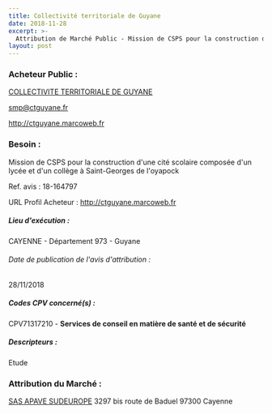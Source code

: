 ```yaml
---
title: Collectivité territoriale de Guyane
date: 2018-11-28
excerpt: >-
  Attribution de Marché Public - Mission de CSPS pour la construction d'une cité scolaire composée d'un lycée et d'un collège à Saint-Georges de l'oyapock
layout: post
---
```


### Acheteur Public : 
<a href="/acheteur-133/siren-200052678"> COLLECTIVITE TERRITORIALE DE GUYANE</a><br/>



smp@ctguyane.fr


http://ctguyane.marcoweb.fr
### Besoin :

Mission de CSPS pour la construction d'une cité scolaire composée d'un lycée et d'un collège à Saint-Georges de l'oyapock

Ref. avis : 18-164797

URL Profil Acheteur : http://ctguyane.marcoweb.fr

##### Lieu d'exécution :

CAYENNE - Département 973 - Guyane

###### Date de publication de l'avis d'attribution : 
28/11/2018

##### Codes CPV concerné(s) :
CPV71317210 - **Services de conseil en matière de santé et de sécurité** <br/>

##### Descripteurs :
Etude <br/>

### Attribution du Marché :
<a href="/entreprise-570/siren-518720925"> SAS APAVE SUDEUROPE</a>    3297 bis route de Baduel 97300 Cayenne <br/>

